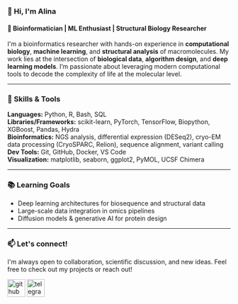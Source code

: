 ### 👋 Hi, I'm Alina

#### 🧬 Bioinformatician | ML Enthusiast | Structural Biology Researcher

I'm a bioinformatics researcher with hands-on experience in **computational biology**, **machine learning**, and **structural analysis** of macromolecules. My work lies at the intersection of **biological data**, **algorithm design**, and **deep learning models**. I’m passionate about leveraging modern computational tools to decode the complexity of life at the molecular level.

---

### 🔧 Skills & Tools

**Languages:** Python, R, Bash, SQL  
**Libraries/Frameworks:** scikit-learn, PyTorch, TensorFlow, Biopython, XGBoost, Pandas, Hydra  
**Bioinformatics:** NGS analysis, differential expression (DESeq2), cryo-EM data processing (CryoSPARC, Relion), sequence alignment, variant calling  
**Dev Tools:** Git, GitHub, Docker, VS Code  
**Visualization:** matplotlib, seaborn, ggplot2, PyMOL, UCSF Chimera  

---

### 📚 Learning Goals

- Deep learning architectures for biosequence and structural data  
- Large-scale data integration in omics pipelines  
- Diffusion models & generative AI for protein design  

---

### 📫 Let's connect!

I'm always open to collaboration, scientific discussion, and new ideas. Feel free to check out my projects or reach out!


[<img src='https://cdn.jsdelivr.net/npm/simple-icons@3.0.1/icons/github.svg' alt='github' height='40'>](https://github.com/privetttppoka)  [<img src='https://cdn.jsdelivr.net/npm/simple-icons@3.0.1/icons/telegram.svg' alt='telegram' height='40'>](@privetttppoka)  
